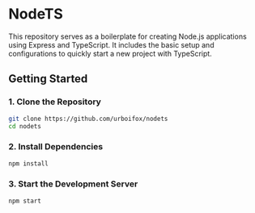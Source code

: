# NodeTS

This repository serves as a boilerplate for creating Node.js applications using Express and TypeScript. It includes the basic setup and configurations to quickly start a new project with TypeScript.

## Getting Started

### 1. Clone the Repository

```bash
git clone https://github.com/urboifox/nodets
cd nodets
```

### 2. Install Dependencies

```bash
npm install
```

### 3. Start the Development Server

```bash
npm start
```
